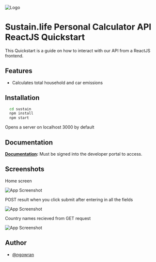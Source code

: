 
![Logo](https://i.imgur.com/ZXtVTw8.png)

# Sustain.life Personal Calculator API ReactJS Quickstart

This Quickstart is a guide on how to interact with our API from a ReactJS frontend.


## Features

- Calculates total household and car emissions

## Installation


```bash
  cd sustain
  npm install 
  npm start
```
Opens a server on localhost 3000 by default
    
## Documentation

**[Documentation](https://developer.sustain.life/api-details#api=sustain-life-personal-calculator-api&operation=get-v1-personal-calculator-defaults):**
Must be signed into the developer portal to access.

## Screenshots

Home screen

![App Screenshot](https://i.imgur.com/5BC5cQq.png)

POST result when you click submit after entering in all the fields

![App Screenshot](https://i.imgur.com/3LoOlXA.png)

Country names recieved from GET request

![App Screenshot](https://i.imgur.com/qEyqUo0.png)


## Author

- [@ngowran](https://github.com/ngowran)

